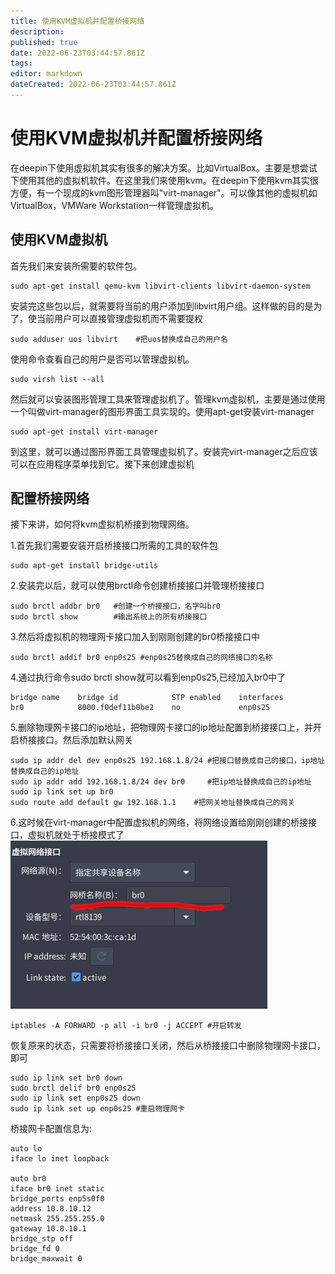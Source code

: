 ```yaml
---
title: 使用KVM虚拟机并配置桥接网络
description: 
published: true
date: 2022-06-23T03:44:57.861Z
tags: 
editor: markdown
dateCreated: 2022-06-23T03:44:57.861Z
---
```


# 使用KVM虚拟机并配置桥接网络
在deepin下使用虚拟机其实有很多的解决方案。比如VirtualBox。主要是想尝试下使用其他的虚拟机软件。在这里我们来使用kvm。在deepin下使用kvm其实很方便，有一个现成的kvm图形管理器叫"virt-manager"。可以像其他的虚拟机如VirtualBox，VMWare Workstation一样管理虚拟机。
## 使用KVM虚拟机
首先我们来安装所需要的软件包。
```
sudo apt-get install qemu-kvm libvirt-clients libvirt-daemon-system
```
安装完这些包以后，就需要将当前的用户添加到libvirt用户组。这样做的目的是为了，使当前用户可以直接管理虚拟机而不需要提权
```
sudo adduser uos libvirt    #把uos替换成自己的用户名
```
使用命令查看自己的用户是否可以管理虚拟机。
```
sudo virsh list --all
```
然后就可以安装图形管理工具来管理虚拟机了。管理kvm虚拟机，主要是通过使用一个叫做virt-manager的图形界面工具实现的。使用apt-get安装virt-manager
```
sudo apt-get install virt-manager
```
到这里，就可以通过图形界面工具管理虚拟机了。安装完virt-manager之后应该可以在应用程序菜单找到它。接下来创建虚拟机

## 配置桥接网络
接下来讲，如何将kvm虚拟机桥接到物理网络。

1.首先我们需要安装开启桥接接口所需的工具的软件包
```
sudo apt-get install bridge-utils
```
2.安装完以后，就可以使用brctl命令创建桥接接口并管理桥接接口
```
sudo brctl addbr br0   #创建一个桥接接口，名字叫br0
sudo brctl show        #输出系统上的所有桥接接口
```
3.然后将虚拟机的物理网卡接口加入到刚刚创建的br0桥接接口中
```
sudo brctl addif br0 enp0s25 #enp0s25替换成自己的网络接口的名称
```
4.通过执行命令sudo brctl show就可以看到enp0s25,已经加入br0中了
```
bridge name    bridge id            STP enabled    interfaces
br0            8000.f0def11b0be2    no             enp0s25
```
5.删除物理网卡接口的ip地址，把物理网卡接口的ip地址配置到桥接接口上，并开启桥接接口。然后添加默认网关
```
sudo ip addr del dev enp0s25 192.168.1.8/24 #把接口替换成自己的接口，ip地址替换成自己的ip地址
sudo ip addr add 192.168.1.8/24 dev br0     #把ip地址替换成自己的ip地址
sudo ip link set up br0
sudo route add default gw 192.168.1.1    #把网关地址替换成自己的网关
```
6.这时候在virt-manager中配置虚拟机的网络，将网络设置给刚刚创建的桥接接口，虚拟机就处于桥接模式了
![虚拟网络接口.png](/虚拟网络接口.png)
```
iptables -A FORWARD -p all -i br0 -j ACCEPT	#开启转发
```
恢复原来的状态，只需要将桥接接口关闭，然后从桥接接口中删除物理网卡接口，即可
```
sudo ip link set br0 down
sudo brctl delif br0 enp0s25
sudo ip link set enp0s25 down
sudo ip link set up enp0s25 #重启物理网卡
```
桥接网卡配置信息为:
```
auto lo
iface lo inet loopback

auto br0
iface br0 inet static
bridge_ports enp5s0f0
address 10.8.10.12
netmask 255.255.255.0
gateway 10.8.10.1
bridge_stp off
bridge_fd 0
bridge_maxwait 0
```
